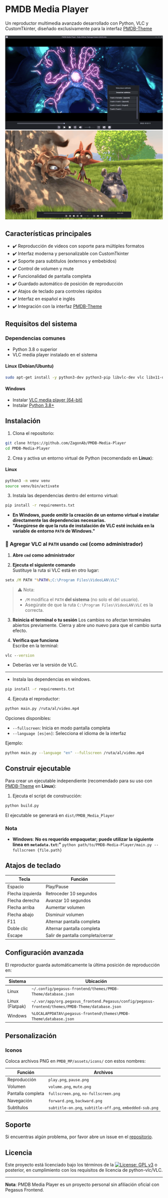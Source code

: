 # PMDB Media Player

Un reproductor multimedia avanzado desarrollado con Python, VLC y CustomTkinter, diseñado exclusivamente para la interfaz [PMDB-Theme](https://github.com/ZagonAb/PMDB-Theme)

![Modo ventana](https://github.com/ZagonAb/PMDB-Media-Player/blob/1ce3b7a661f3fd3d872408b2826129e12b2e08ba/.meta/screenshots/screen.png)
![Pantalla completa](https://github.com/ZagonAb/PMDB-Media-Player/blob/1ce3b7a661f3fd3d872408b2826129e12b2e08ba/.meta/screenshots/screen1.png)

## Características principales

- ✔️ Reproducción de videos con soporte para múltiples formatos
- ✔️ Interfaz moderna y personalizable con CustomTkinter
- ✔️ Soporte para subtítulos (externos y embebidos)
- ✔️ Control de volumen y mute
- ✔️ Funcionalidad de pantalla completa
- ✔️ Guardado automático de posición de reproducción
- ✔️ Atajos de teclado para controles rápidos
- ✔️ Interfaz en español e inglés
- ✔️ Integración con la interfaz [PMDB-Theme](https://github.com/ZagonAb/PMDB-Theme)

## Requisitos del sistema

### Dependencias comunes
- Python 3.8 o superior
- VLC media player instalado en el sistema

#### Linux (Debian/Ubuntu)
```bash
sudo apt-get install -y python3-dev python3-pip libvlc-dev vlc libx11-dev libgtk-3-dev
```

#### Windows
- Instalar [VLC media player (64-bit)](https://www.videolan.org/)
- Instalar [Python 3.8+](https://www.python.org/)

## Instalación

1. Clona el repositorio:
```bash
git clone https://github.com/ZagonAb/PMDB-Media-Player
cd PMDB-Media-Player
```

2. Crea y activa un entorno virtual de Python (recomendado en **Linux**):

#### Linux
```bash
python3 -m venv venv
source venv/bin/activate
```

3. Instala las dependencias dentro del entorno virtual:
```bash
pip install -r requirements.txt
```
- **En Windows, puede omitir la creación de un entorno virtual e instalar directamente las dependencias necesarias.**
- **"Asegúrese de que la ruta de instalación de VLC esté incluida en la variable de entorno `PATH` de Windows."**

### 🧪 Agregar VLC al `PATH` usando `cmd` (como administrador)

1. **Abre `cmd` como administrador**  

2. **Ejecuta el siguiente comando**  
   Sustituye la ruta si VLC está en otro lugar:

```cmd
setx /M PATH "%PATH%;C:\Program Files\VideoLAN\VLC"
```

> ⚠️ Nota:
> - `/M` modifica el `PATH` **del sistema** (no solo el del usuario).
> - Asegúrate de que la ruta `C:\Program Files\VideoLAN\VLC` es la correcta.

3. **Reinicia el terminal o tu sesión**
   Los cambios no afectan terminales abiertos previamente. Cierra y abre uno nuevo para que el cambio surta efecto.

4. **Verifica que funciona**  
   Escribe en la terminal:
```cmd
vlc --version
```
- Deberías ver la versión de VLC.
---
- Instala las dependencias en windows.

```bash
pip install -r requirements.txt
```

4. Ejecuta el reproductor:
```bash
python main.py /ruta/al/video.mp4
```

Opciones disponibles:
- `--fullscreen`: Inicia en modo pantalla completa
- `--language [es|en]`: Selecciona el idioma de la interfaz

Ejemplo:
```bash
python main.py --language "en" --fullscreen /ruta/al/video.mp4
```

## Construir ejecutable

Para crear un ejecutable independiente (recomendado para su uso con [PMDB-Theme](https://github.com/ZagonAb/PMDB-Theme) en **Linux**):

1. Ejecuta el script de construcción:
```bash
python build.py
```

El ejecutable se generará en `dist/PMDB_Media_Player`

### Nota
- **Windows**: **No es requerido empaquetar; puede utilizar la siguiente línea en `metadata.txt`:"** `python path/to/PMDB-Media-Player/main.py --fullscreen {file.path}`

## Atajos de teclado

| Tecla               | Función                          |
|---------------------|----------------------------------|
| Espacio             | Play/Pause                       |
| Flecha izquierda    | Retroceder 10 segundos           |
| Flecha derecha      | Avanzar 10 segundos              |
| Flecha arriba       | Aumentar volumen                 |
| Flecha abajo        | Disminuir volumen                |
| F11                 | Alternar pantalla completa       |
| Doble clic          | Alternar pantalla completa       |
| Escape              | Salir de pantalla completa/cerrar|

## Configuración avanzada

El reproductor guarda automáticamente la última posición de reproducción en:

| Sistema | Ubicación |
|---------|-----------|
| Linux | `~/.config/pegasus-frontend/themes/PMDB-Theme/database.json` |
| Linux (Flatpak) | `~/.var/app/org.pegasus_frontend.Pegasus/config/pegasus-frontend/themes/PMDB-Theme/database.json` |
| Windows | `%LOCALAPPDATA%\pegasus-frontend\themes\PMDB-Theme\database.json` |

## Personalización

### Iconos
Coloca archivos PNG en `PMDB_MP/assets/icons/` con estos nombres:

| Función | Archivos |
|---------|----------|
| Reproducción | `play.png`, `pause.png` |
| Volumen | `volume.png`, `mute.png` |
| Pantalla completa | `fullscreen.png`, `no-fullscreen.png` |
| Navegación | `forward.png`, `backward.png` |
| Subtítulos | `subtitle-on.png`, `subtitle-off.png`, `embedded-sub.png` |

## Soporte

Si encuentras algún problema, por favor abre un issue en el [repositorio](https://github.com/ZagonAb/PMDB-Media-Player/issues).

## Licencia

Este proyecto está licenciado bajo los términos de la [![License: GPL v3](https://img.shields.io/badge/License-GPLv3-blue.svg)](https://www.gnu.org/licenses/gpl-3.0) o posterior, en cumplimiento con los requisitos de licencia de python-vlc/VLC.

---
**Nota**: PMDB Media Player es un proyecto personal sin afiliación oficial con Pegasus Frontend.
